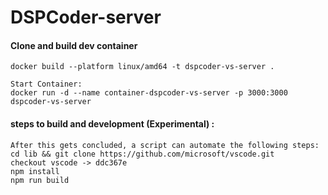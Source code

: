 # DSPCoder-server

#### Clone and build dev container
    docker build --platform linux/amd64 -t dspcoder-vs-server .

    Start Container:
    docker run -d --name container-dspcoder-vs-server -p 3000:3000 dspcoder-vs-server


#### steps to build and development (Experimental) :
    After this gets concluded, a script can automate the following steps:
    cd lib && git clone https://github.com/microsoft/vscode.git
    checkout vscode -> ddc367e
    npm install 
    npm run build

